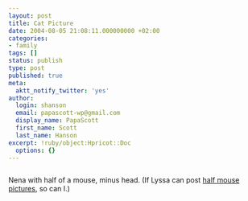```yaml
---
layout: post
title: Cat Picture
date: 2004-08-05 21:08:11.000000000 +02:00
categories:
- family
tags: []
status: publish
type: post
published: true
meta:
  aktt_notify_twitter: 'yes'
author:
  login: shanson
  email: papascott-wp@gmail.com
  display_name: PapaScott
  first_name: Scott
  last_name: Hanson
excerpt: !ruby/object:Hpricot::Doc
  options: {}
---
```

<p><img src="http://www.papascott.de/wordpress/wp-content/uploads/2004/08/nena_killer.jpg" alt="" /></p>
<p>Nena with half of a mouse, minus head. (If Lyssa can post <a href="http://www.lyssas-lounge.de/peepshow/archiv/000137.html">half mouse pictures</a>, so can I.)</p>
